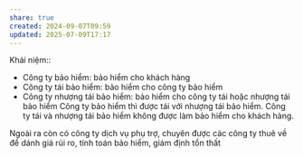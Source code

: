 ```yaml
---
share: true
created: 2024-09-07T09:59
updated: 2025-07-09T17:17
---
```

Khái niệm:: 
- Công ty bảo hiểm: bảo hiểm cho khách hàng
- Công ty tái bảo hiểm: bảo hiểm cho công ty bảo hiểm
- Công ty nhượng tái bảo hiểm: bảo hiểm cho công ty tái hoặc nhượng tái bảo hiểm
Công ty bảo hiểm thì được tái với nhượng tái bảo hiểm. Công ty tái và nhượng tái bảo hiểm không được làm bảo hiểm cho khách hàng.

Ngoài ra còn có công ty dịch vụ phụ trợ, chuyên được các công ty thuê về để dánh giá rủi ro, tính toán bảo hiểm, giám định tổn thất
